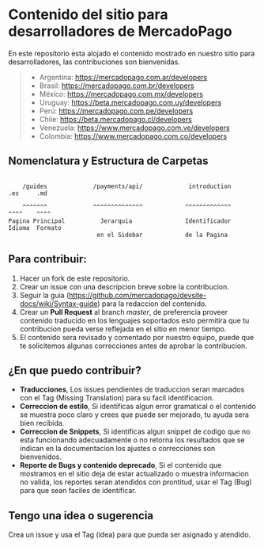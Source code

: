 # Contenido del sitio para desarrolladores de MercadoPago

En este repositorio esta alojado el contenido mostrado en nuestro sitio para desarrolladores, las contribuciones son bienvenidas.

> - Argentina: https://mercadopago.com.ar/developers
> - Brasil: https://mercadopago.com.br/developers
> - México: https://mercadopago.com.mx/developers
> - Uruguay: https://beta.mercadopago.com.uy/developers
> - Perú: https://mercadopago.com.pe/developers
> - Chile: https://beta.mercadopago.cl/developers
> - Venezuela: https://www.mercadopago.com.ve/developers
> - Colombia: https://www.mercadopago.com.co/developers

## Nomenclatura y Estructura de Carpetas ##

```

    /guides             /payments/api/             introduction     .es     .md 

    ^^^^^^^             ^^^^^^^^^^^^^^            ^^^^^^^^^^^^^     ^^^^    ^^^^
Pagina Principal          Jerarquia               Identificador     Idioma  Formato
                         en el Sidebar            de la Pagina

```

## Para contribuir: ##

1. Hacer un fork de este repositorio.
2. Crear un issue con una descripcion breve sobre la contribucion.
3. Seguir la guia (https://github.com/mercadopago/devsite-docs/wiki/Syntax-guide) para la redaccion del contenido.
4. Crear un **Pull Request** al branch *master*, de preferencia proveer contenido traducido en los lenguajes soportados esto permitira que tu contribucion pueda verse reflejada en el sitio en menor tiempo.
5. El contenido sera revisado y comentado por nuestro equipo, puede que te solicitemos algunas correcciones antes de aprobar la contribucion.



## ¿En que puedo contribuir? ##
- **Traducciones**, Los issues pendientes de traduccion seran marcados con el Tag (Missing Translation) para su facil identificacion.
- **Correccion de estilo**, Si identificas algun error gramatical o el contenido se muestra poco claro y crees que puede ser mejorado, tu ayuda sera bien recibida.
- **Correccion de Snippets**, Si identificas algun snippet de codigo que no esta funcionando adecuadamente o no retorna los resultados que se indican en la documentacion los ajustes o correcciones son bienvenidos.
- **Reporte de Bugs y contenido deprecado**, Si el contenido que mostramos en el sitio deja de estar actualizado o muestra informacion no valida, los reportes seran atendidos con prontitud, usar el Tag (Bug) para que sean faciles de identificar.

## Tengo una idea o sugerencia ##

Crea un issue y usa el Tag (idea) para que pueda ser asignado y atendido.
